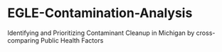 # EGLE-Contamination-Analysis
Identifying and Prioritizing Contaminant Cleanup in Michigan by cross-comparing Public Health Factors

